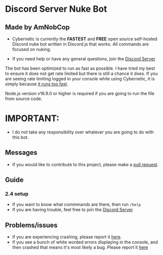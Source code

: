 # Discord Server Nuke Bot
## Made by AmNobCop
* Cybernetic is currently the **FASTEST** and **FREE** open source self-hosted Discord nuke bot written in Discord.js that works. All commands are focused on nuking.

* If you need help or have any general questions, join the [Discord Server](https://discord.gg/ZpkXb7j6RC)

The bot has been optimized to run as fast as possible. I have tried my best to ensure it does not get rate limited but there is still a chance it does. If you are seeing rate limiting logged in your console while using Cybernetic, it is simply because <ins>it runs too fast</ins>.

Node.js version v16.9.0 or higher is required if you are going to run the file from source code.

# IMPORTANT: 
* I do not take any responsibility over whatever you are going to do with this bot.

## Messages
* If you would like to contribute to this project, please make a [pull request](https://github.com/AmNobCop/Discord-Raid-Bot/pulls).

## Guide
### 2.4 setup
* If you want to know what commmands are there, then run `/help`
* If you are having trouble, feel free to join the [Discord Server](https://discord.gg/ZpkXb7j6RC)

## Problems/issues
* If you are experiencing crashing, please report it [here](https://github.com/AmNobCop/Discord-Raid-Bot/issues).
* If you see a bunch of white worded errors displaying in the console, and then crashed that means it's most likely a bug. Please report it [here](https://github.com/AmNobCop/Discord-Raid-Bot/issues)